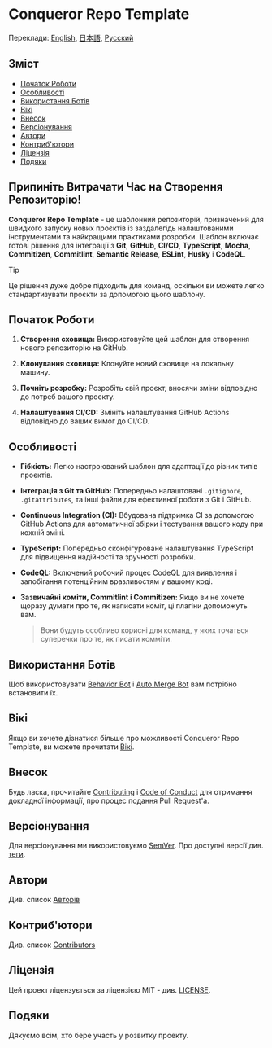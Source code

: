# Conqueror Repo Template

Переклади:
[English](README.md), [日本語](README_JP.md), [Русский](README_RU.md)

## Зміст

-   [Початок Роботи](#початок-роботи)
-   [Особливості](#особливості)
-   [Використання Ботів](#використання-ботів)
-   [Вікі](#вікі)
-   [Внесок](#внесок)
-   [Версіонування](#версіонування)
-   [Автори](#автори)
-   [Контриб'ютори](#контриб'ютори)
-   [Ліцензія](#ліцензія)
-   [Подяки](#подяки)

## **Припиніть Витрачати Час на Створення Репозиторію!**

**Conqueror Repo Template** - це шаблонний репозиторій,
призначений для швидкого
запуску нових проєктів із заздалегідь налаштованими
інструментами та найкращими практиками розробки.
Шаблон включає готові рішення для інтеграції з **Git**,
**GitHub**, **CI/CD**, **TypeScript**, **Mocha**, **Commitizen**,
**Commitlint**, **Semantic Release**, **ESLint**, **Husky** і **CodeQL**.

> [!TIP]
> Це рішення дуже добре підходить для команд,
> оскільки ви можете легко стандартизувати проєкти за допомогою цього шаблону.

## Початок Роботи

1.  **Створення сховища:** Використовуйте цей шаблон
    для створення нового репозиторію на GitHub.

1.  **Клонування сховища:** Клонуйте новий сховище на локальну машину.

1.  **Почніть розробку:** Розробіть свій проєкт,
    вносячи зміни відповідно до потреб вашого проєкту.

1.  **Налаштування CI/CD:** Змініть налаштування GitHub Actions
    відповідно до ваших вимог до CI/CD.

## Особливості

-   **Гібкість:** Легко настроюваний шаблон для адаптації
    до різних типів проєктів.

-   **Інтеграція з Git та GitHub:** Попередньо налаштовані `.gitignore`,
    `.gitattributes`, та інші файли для ефективної роботи з Git і GitHub.

-   **Continuous Integration (CI):** Вбудована підтримка CI
    за допомогою GitHub Actions для автоматичної збірки
    і тестування вашого коду при кожній зміні.

-   **TypeScript:** Попередньо сконфігуроване налаштування TypeScript
    для підвищення надійності та зручності розробки.

-   **CodeQL:** Включений робочий процес CodeQL для виявлення
    і запобігання потенційним вразливостям у вашому коді.

-   **Зазвичайні коміти, Commitlint і Commitizen:** Якщо ви не хочете
    щоразу думати про те, як написати коміт,
    ці плагіни допоможуть вам.

    > Вони будуть особливо корисні для команд, у яких
    > точаться суперечки про те, як писати комміти.

## Використання Ботів

Щоб використовувати
[Behavior Bot](https://github.com/apps/welcome) і
[Auto Merge Bot](https://github.com/apps/probot-auto-merge)
вам потрібно встановити їх.

## Вікі

Якщо ви хочете дізнатися більше про можливості Conqueror Repo Template,
ви можете прочитати
[Вікі](https://github.com/Conqueror-Site-Builder/conqueror-repo-template/wiki).

## Внесок

Будь ласка, прочитайте [Contributing](CONTRIBUTING.md)
і [Code of Conduct](CODE_OF_CONDUCT.md) для отримання докладної інформації,
про процес подання Pull Request'а.

## Версіонування

Для версіонування ми використовуємо [SemVer](https://semver.org).
Про доступні версії див.
[теги](https://github.com/Conqueror-Site-Builder/conqueror-repo-template/tags).

## Автори

Див. список [Авторів](AUTHORS.md)

## Контриб'ютори

Див. список [Contributors](CONTRIBUTORS.md)

## Ліцензія

Цей проект ліцензується за ліцензією MIT - див. [LICENSE](LICENSE).

## Подяки

Дякуємо всім, хто бере участь у розвитку проекту.
